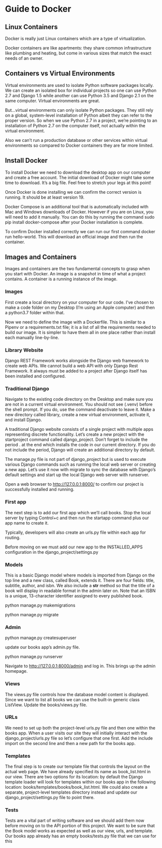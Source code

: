 # Guide to Docker
## Linux Containers

Docker is really just Linux containers which are a type of virtualization.

Docker containers are like apartments: they share common infrastructure like plumbing and heating, but come in various sizes that match the exact needs of an owner.

## Containers vs Virtual Environments
Virtual environments are used to isolate Python software packages locally. We can create an isolated box for individual projects so one can use Python 2.7 and Django 1.5 while another can use Python 3.5 and Django 2.1 on the same computer. Virtual environments are great.

But…virtual environments can only isolate Python packages. They still rely on a global, system-level installation of Python albeit they can refer to the proper version. So when we use Python 2.7 in a project, we’re pointing to an installation of Python 2.7 on the computer itself, not actually within the virtual environment.

Also we can’t run a production database or other services within virtual environments so compared to Docker containers they are far more limited.

## Install Docker

To install Docker we need to download the desktop app on our computer and create a free account. The initial download of Docker might take some time to download. It’s a big file. Feel free to stretch your legs at this point!

Once Docker is done installing we can confirm the correct version is running. It should be at least version 19.

Docker Compose is an additional tool that is automatically included with Mac and Windows downloads of Docker. However if you are on Linux, you will need to add it manually. You can do this by running the command sudo pip install docker-compose after your Docker installation is complete.

To confirm Docker installed correctly we can run our first command docker run hello-world. This will download an official image and then run the container.

## Images and Containers

Images and containers are the two fundamental concepts to grasp when you start with Docker. An image is a snapshot in time of what a project contains. A container is a running instance of the image.

### Images

First create a local directory on your computer for our code. I’ve chosen to make a code folder on my Desktop (I’m using an Apple computer) and then a python3.7 folder within that.

Now we need to define the image with a Dockerfile. This is similar to a Pipenv or a requirements.txt file; it is a list of all the requirements needed to build our image. It is simpler to have them all in one place rather than install each manually line-by-line.


### Library Website

Django REST Framework works alongside the Django web framework to create web APIs. We cannot build a web API with only Django Rest Framework. It always must be added to a project after Django itself has been installed and configured.

### Traditional Django
Navigate to the existing code directory on the Desktop and make sure you are not in a current virtual environment. You should not see (.venv) before the shell prompt. If you do, use the command deactivate to leave it. Make a new directory called library, create a new virtual environment, activate it, and install Django.

A traditional Django website consists of a single project with multiple apps representing discrete functionality. Let’s create a new project with the startproject command called django_project. Don’t forget to include the period . at the end which installs the code in our current directory. If you do not include the period, Django will create an additional directory by default.

The manage.py file is not part of django_project but is used to execute various Django commands such as running the local web server or creating a new app. Let’s use it now with migrate to sync the database with Django’s default settings and start up the local Django web server with runserver.

Open a web browser to http://127.0.0.1:8000/ to confirm our project is successfully installed and running.

### First app

The next step is to add our first app which we’ll call books. Stop the local server by typing Control+c and then run the startapp command plus our app name to create it.

Typically, developers will also create an urls.py file within each app for routing.

Before moving on we must add our new app to the INSTALLED_APPS configuration in the django_project/settings.py

### Models

This is a basic Django model where models is imported from Django on the top line and a new class, called Book, extends it. There are four fields: title, subtitle, author, and isbn. We also include a __str__ method so that the title of a book will display in readable format in the admin later on. Note that an ISBN is a unique, 13-character identifier assigned to every published book.

python manage.py makemigrations

python manage.py migrate

### Admin
python manage.py createsuperuser

update our books app’s admin.py file.

python manage.py runserver

Navigate to http://127.0.0.1:8000/admin and log in. This brings up the admin homepage.

### Views

The views.py file controls how the database model content is displayed. Since we want to list all books we can use the built-in generic class ListView. Update the books/views.py file.

### URLs

We need to set up both the project-level urls.py file and then one within the books app. When a user visits our site they will initially interact with the django_project/urls.py file so let’s configure that one first. Add the include import on the second line and then a new path for the books app.

### Templates

The final step is to create our template file that controls the layout on the actual web page. We have already specified its name as book_list.html in our view. There are two options for its location: by default the Django template loader will look for templates within our books app in the following location: books/templates/books/book_list.html. We could also create a separate, project-level templates directory instead and update our django_project/settings.py file to point there.

### Tests

Tests are a vital part of writing software and we should add them now before moving on to the API portion of this project. We want to be sure that the Book model works as expected as well as our view, urls, and template. Our books app already has an empty books/tests.py file that we can use for this




